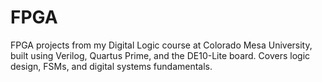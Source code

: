 # FPGA
FPGA projects from my Digital Logic course at Colorado Mesa University, built using Verilog, Quartus Prime, and the DE10-Lite board. Covers logic design, FSMs, and digital systems fundamentals.
